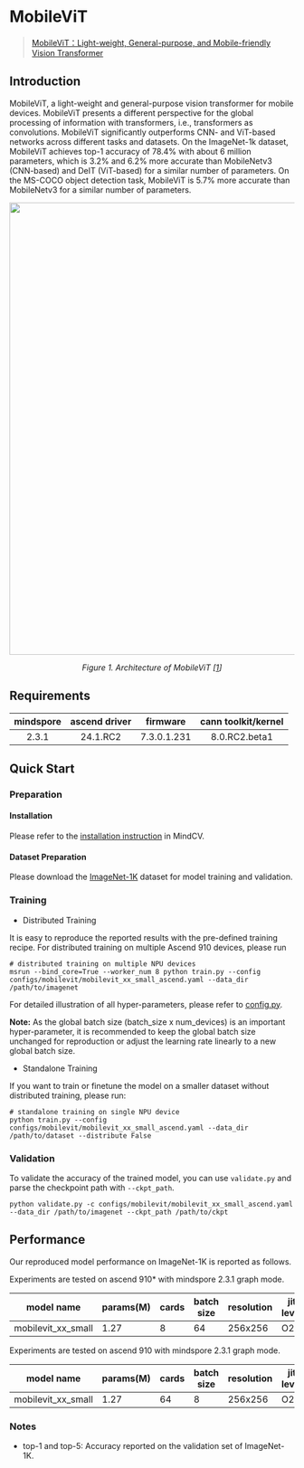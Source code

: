# MobileViT
> [MobileViT：Light-weight, General-purpose, and Mobile-friendly Vision Transformer](https://arxiv.org/pdf/2110.02178.pdf)


## Introduction

MobileViT, a light-weight and general-purpose vision transformer for mobile devices. MobileViT presents a different perspective for the global processing of information with transformers, i.e., transformers as convolutions. MobileViT significantly outperforms CNN- and ViT-based networks across different tasks and datasets. On the ImageNet-1k dataset, MobileViT achieves top-1 accuracy of 78.4% with about 6 million parameters, which is 3.2% and 6.2% more accurate than MobileNetv3 (CNN-based) and DeIT (ViT-based) for a similar number of parameters. On the MS-COCO object detection task, MobileViT is 5.7% more accurate than MobileNetv3 for a similar number of parameters.

<p align="center">
  <img src="https://user-images.githubusercontent.com/64628185/229476902-1b97496a-4a38-40ca-9e50-a88c52defcbb.png" width=800 />
</p>
<p align="center">
  <em>Figure 1. Architecture of MobileViT [<a href="#references">1</a>] </em>
</p>

## Requirements
| mindspore | ascend driver |  firmware   | cann toolkit/kernel |
| :-------: | :-----------: | :---------: | :-----------------: |
|   2.3.1   |   24.1.RC2    | 7.3.0.1.231 |    8.0.RC2.beta1    |



## Quick Start

### Preparation

#### Installation
Please refer to the [installation instruction](https://mindspore-lab.github.io/mindcv/installation/) in MindCV.

#### Dataset Preparation
Please download the [ImageNet-1K](https://www.image-net.org/challenges/LSVRC/2012/index.php) dataset for model training and validation.

### Training

* Distributed Training

It is easy to reproduce the reported results with the pre-defined training recipe. For distributed training on multiple Ascend 910 devices, please run

```shell
# distributed training on multiple NPU devices
msrun --bind_core=True --worker_num 8 python train.py --config configs/mobilevit/mobilevit_xx_small_ascend.yaml --data_dir /path/to/imagenet
```



For detailed illustration of all hyper-parameters, please refer to [config.py](https://github.com/mindspore-lab/mindcv/blob/main/config.py).

**Note:**  As the global batch size  (batch_size x num_devices) is an important hyper-parameter, it is recommended to keep the global batch size unchanged for reproduction or adjust the learning rate linearly to a new global batch size.

* Standalone Training

If you want to train or finetune the model on a smaller dataset without distributed training, please run:

```shell
# standalone training on single NPU device
python train.py --config configs/mobilevit/mobilevit_xx_small_ascend.yaml --data_dir /path/to/dataset --distribute False
```

### Validation

To validate the accuracy of the trained model, you can use `validate.py` and parse the checkpoint path with `--ckpt_path`.

```
python validate.py -c configs/mobilevit/mobilevit_xx_small_ascend.yaml --data_dir /path/to/imagenet --ckpt_path /path/to/ckpt
```

## Performance

Our reproduced model performance on ImageNet-1K is reported as follows.

Experiments are tested on ascend 910* with mindspore 2.3.1 graph mode.


| model name         | params(M) | cards | batch size | resolution | jit level | graph compile | ms/step | img/s   | acc@top1 | acc@top5 | recipe                                                                                                     | weight                                                                                                            |
| ------------------ | --------- | ----- | ---------- | ---------- | --------- | ------------- | ------- | ------- | -------- | -------- | ---------------------------------------------------------------------------------------------------------- | ----------------------------------------------------------------------------------------------------------------- |
| mobilevit_xx_small | 1.27      | 8     | 64         | 256x256    | O2        | 437s          | 67.24   | 7614.52 | 67.11    | 87.85    | [yaml](https://github.com/mindspore-lab/mindcv/blob/main/configs/mobilevit/mobilevit_xx_small_ascend.yaml) | [weights](https://download-mindspore.osinfra.cn/toolkits/mindcv/mobilevit/mobilevit_xx_small-6f2745c3-910v2.ckpt) |


Experiments are tested on ascend 910 with mindspore 2.3.1 graph mode.


| model name         | params(M) | cards | batch size | resolution | jit level | graph compile | ms/step | img/s   | acc@top1 | acc@top5 | recipe                                                                                                     | weight                                                                                              |
| ------------------ | --------- | ----- | ---------- | ---------- | --------- | ------------- | ------- | ------- | -------- | -------- | ---------------------------------------------------------------------------------------------------------- | --------------------------------------------------------------------------------------------------- |
| mobilevit_xx_small | 1.27      | 64    | 8          | 256x256    | O2        | 301s          | 53.52   | 9566.52 | 68.91    | 88.91    | [yaml](https://github.com/mindspore-lab/mindcv/blob/main/configs/mobilevit/mobilevit_xx_small_ascend.yaml) | [weights](https://download.mindspore.cn/toolkits/mindcv/mobilevit/mobilevit_xx_small-af9da8a0.ckpt) |

### Notes
- top-1 and top-5: Accuracy reported on the validation set of ImageNet-1K.
